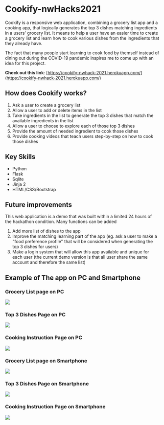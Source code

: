 # Cookify-nwHacks2021
Cookify is a responsive web application, combining a grocery list app and a cooking app, that logically generates the top 3 dishes matching ingredients in a users' grocery list. It means to help a user have an easier time to create a grocery list and learn how to cook various dishes from the ingredients that they already have.

The fact that many people start learning to cook food by themself instead of dining out during the COVID-19 pandemic inspires me to come up with an idea for this project.

**Check out this link**: [https://cookify-nwhack-2021.herokuapp.com/] (https://cookify-nwhack-2021.herokuapp.com/) 

## How does Cookify works?
1. Ask a user to create a grocery list 
2. Allow a user to add or delete items in the list
3. Take ingredients in the list to generate the top 3 dishes that match the available ingredients in the list
4. Allow a user to choose to explore each of those top 3 dishes
5. Provide the amount of needed ingredient to cook those dishes
6. Provide cooking videos that teach users step-by-step on how to cook those dishes

## Key Skills
* Python
* Flask
* Sqlite
* Jinja 2
* HTML/CSS/Bootstrap

## Future improvements
This web application is a demo that was built within a limited 24 hours of the hackathon condition. Many functions can be added
1. Add more list of dishes to the app
2. Improve the matching learning part of the app (eg. ask a user to make a "food preference profile" that will be considered when generating the top 3 dishes for users)
3. Make a login system that will allow this app available and unique for each user (the current demo version is that all user share the same account and therefore the same list)

## Example of The app on PC and Smartphone

### Grocery List page on PC
<img src="design_prototype/GroceryListOnPC.jpg">    

### Top 3 Dishes Page on PC
<img src="design_prototype/Top3RandonGernaeratorPC.jpg"> 

### Cooking Instruction Page on PC
<img src="design_prototype/CookingInstructionPC.jpg"> 

### Grocery List page on Smartphone
<img src="design_prototype/GroceryListSmartphone.jpg">

### Top 3 Dishes Page on Smartphone
<img src="design_prototype/Top3RandonGernaeratorPageSmartphone.jpg">  

### Cooking Instruction Page on Smartphone
<img src="design_prototype/CookingInstructionSmartphone.jpg">
